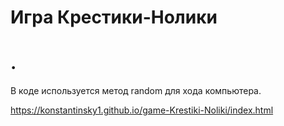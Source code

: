 # Игра Крестики-Нолики
# .

В коде используется метод random для хода компьютера.

https://konstantinsky1.github.io/game-Krestiki-Noliki/index.html
